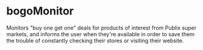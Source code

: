 # bogoMonitor
Monitors "buy one get one" deals for products of interest from Publix super markets, and informs the user when they're available in order to save them the trouble of constantly checking their stores or visiting their website. 
